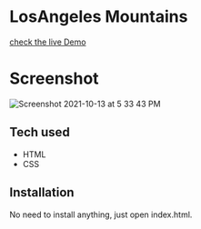 # LosAngeles Mountains
  
[check the live Demo](https://losangeles-m.herokuapp.com/)
# Screenshot
![Screenshot 2021-10-13 at 5 33 43 PM](https://user-images.githubusercontent.com/89776958/137128915-df7c1776-0540-4c2a-b14a-5d86e0f672a3.png)


## Tech used
* HTML
* CSS
## Installation
No need to install anything, just open index.html.
